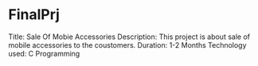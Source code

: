 # FinalPrj

Title: Sale Of Mobie Accessories
Description: This project is about sale of mobile accessories to the coustomers.
Duration: 1-2 Months
Technology used: C Programming
